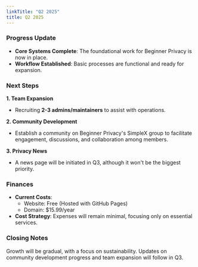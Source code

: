 ```yaml
---
linkTitle: "Q2 2025"
title: Q2 2025
---
```

### Progress Update
- **Core Systems Complete**: The foundational work for Beginner Privacy is now in place.
- **Workflow Established**: Basic processes are functional and ready for expansion.

### Next Steps
**1. Team Expansion**
- Recruiting **2-3 admins/maintainers** to assist with operations.

**2. Community Development**
- Establish a community on Beginner Privacy's SimpleX group to facilitate engagement, discussions, and collaboration among members.

**3. Privacy News**
- A news page will be initiated in Q3, although it won't be the biggest priority.

### Finances  
- **Current Costs**:
  - Website: Free (Hosted with GitHub Pages)
  - Domain: $15.99/year
- **Cost Strategy**: Expenses will remain minimal, focusing only on essential services.

### Closing Notes  
Growth will be gradual, with a focus on sustainability. Updates on community development progress and team expansion will follow in Q3.
